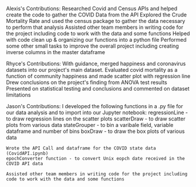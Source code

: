 

Alexis's Contributions:
	Researched Covid and Census APIs and helped create the code to gather the COVID Data from the API
	Explored the Crude Mortality Rate and used the census package to gather the data necessary to perform that analysis
	Assisted other team members in writing code for the project including code to work with the data and some functions
	Helped with code clean up & organizing our functions into a python file 
	Performed some other small tasks to improve the overall project including creating inverse columns in the master dataframe

Rhyce's Contributions:
	With guidance, merged happiness and coronavirus datasets into our project's main dataset.
	Evaluated covid mortality as a function of community happiness and made scatter plot with regression line
	Drew conclusions on the project's finding from ANOVA test results
	Presented on statistical testing and conclusions and commented on dataset limitations


Jason's Contributions:
	I developed the following functions in a .py file for our data analysis and to import into our Jupyter notebook:
	regressionLine - to draw regression lines on the scatter plots
	scatterDraw - to draw scatter plots from various data
	stateGrouper - to bin a varibale field, variable dataframe and number of bins
	boxDraw - to draw the box plots of various data
	
	Wrote the API Call and dataframe for the COVID state data (CovidAPI.ipynb)
	epochConverter function - to convert Unix eopch date received in the COVID API data

	Assisted other team members in writing code for the project including code to work with the data and some functions
